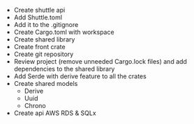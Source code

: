 
- Create shuttle api
- Add Shuttle.toml
- Add it to the .gitignore
- Create Cargo.toml with workspace
- Create shared library
- Create front crate
- Create git repository
- Review project (remove unneeded Cargo.lock files) and add dependencies to the shared library
- Add Serde with derive feature to all the crates
- Create shared models
  - Derive
  - Uuid
  - Chrono
- Create api AWS RDS & SQLx
